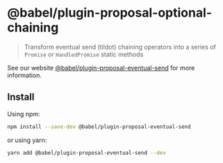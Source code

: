 # @babel/plugin-proposal-optional-chaining

> Transform eventual send (tildot) chaining operators into a series of `Promise` or `HandledPromise` static methods

See our website [@babel/plugin-proposal-eventual-send](https://github.com/tc39/proposal-wavy-dot) for more information.

## Install

Using npm:

```sh
npm install --save-dev @babel/plugin-proposal-eventual-send
```

or using yarn:

```sh
yarn add @babel/plugin-proposal-eventual-send --dev
```
